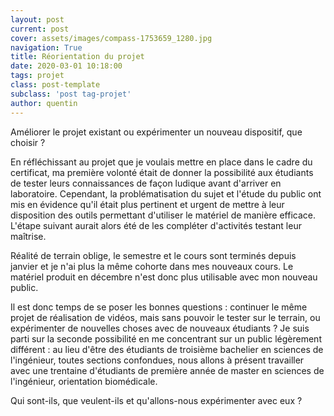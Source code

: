 ```yaml
---
layout: post
current: post
cover: assets/images/compass-1753659_1280.jpg
navigation: True
title: Réorientation du projet
date: 2020-03-01 10:18:00
tags: projet
class: post-template
subclass: 'post tag-projet'
author: quentin
---
```


Améliorer le projet existant ou expérimenter un nouveau dispositif, que choisir ?

En réfléchissant au projet que je voulais mettre en place dans le cadre du certificat, ma première volonté était de donner la possibilité aux étudiants de tester leurs connaissances de façon ludique avant d'arriver en laboratoire.
Cependant, la problématisation du sujet et l'étude du public ont mis en évidence qu'il était plus pertinent et urgent de mettre à leur disposition des outils permettant d'utiliser le matériel de manière efficace.
L'étape suivant aurait alors été de les compléter d'activités testant leur maîtrise.

Réalité de terrain oblige, le semestre et le cours sont terminés depuis janvier et je n'ai plus la même cohorte dans mes nouveaux cours. Le matériel produit en décembre n'est donc plus utilisable avec mon nouveau public.

Il est donc temps de se poser les bonnes questions : continuer le même projet de réalisation de vidéos, mais sans pouvoir le tester sur le terrain, ou expérimenter de nouvelles choses avec de nouveaux étudiants ?
Je suis parti sur la seconde possibilité en me concentrant sur un public légèrement différent : au lieu d'être des étudiants de troisième bachelier en sciences de l'ingénieur, toutes sections confondues, nous allons à présent travailler avec une trentaine d'étudiants de première année de master en sciences de l'ingénieur, orientation biomédicale.

Qui sont-ils, que veulent-ils et qu'allons-nous expérimenter avec eux ?